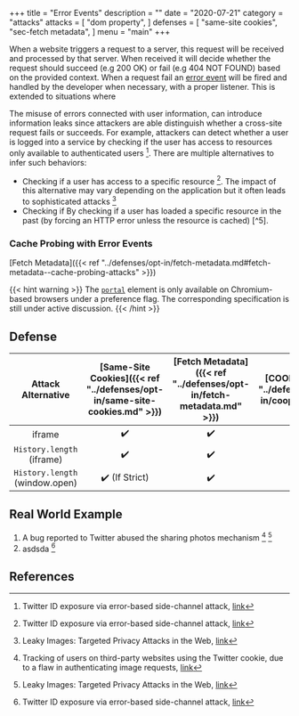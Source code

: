 +++
title = "Error Events"
description = ""
date = "2020-07-21"
category = "attacks"
attacks = [
    "dom property",
]
defenses = [
    "same-site cookies",
    "sec-fetch metadata",
]
menu = "main"
+++


When a website triggers a request to a server, this request will be received and processed by that server. When received it will decide whether the request should succeed (e.g 200 OK) or fail (e.g 404 NOT FOUND) based on the provided context. When a request fail an [error event](https://developer.mozilla.org/en-US/docs/Web/API/Element/error_event) will be fired and handled by the developer when necessary, with a proper listener. This is extended to situations where

The misuse of errors connected with user information, can introduce information leaks since attackers are able distinguish whether a cross-site request fails or succeeds. For example, attackers can detect whether a user is logged into a service by checking if the user has access to resources only available to authenticated users [^3]. There are multiple alternatives to infer such behaviors:

- Checking if a user has access to a specific resource [^3]. The impact of this alternative may vary depending on the application but it often leads to sophisticated attacks [^1]
- Checking if By checking if a user has loaded a specific resource in the past (by forcing an HTTP error unless the resource is cached) [^5].

### Cache Probing with Error Events

[Fetch Metadata]({{< ref "../defenses/opt-in/fetch-metadata.md#fetch-metadata--cache-probing-attacks" >}}) 


{{< hint warning >}}
The [`portal`](https://web.dev/hands-on-portals/) element is only available on Chromium-based browsers under a preference flag. The corresponding specification is still under active discussion.
{{< /hint >}}


## Defense

| Attack Alternative  | [Same-Site Cookies]({{< ref "../defenses/opt-in/same-site-cookies.md" >}})  | [Fetch Metadata]({{< ref "../defenses/opt-in/fetch-metadata.md" >}})  | [COOP]({{< ref "../defenses/opt-in/coop.md" >}})  |  [Framing Protections]({{< ref "../defenses/opt-in/xfo.md" >}}) |
|:----------------------------------:|:--------------------------:|:---------------:|:-----:|:--------------------:|
| iframe                             |         ✔️                 |      ✔️         |  ❌   |          ✔️         |
| `History.length` (iframe)          |         ✔️                 |      ✔️         |  ❌   |          ✔️         |
| `History.length` (window.open)     |         ✔️ (If Strict)     |      ✔️         |  ✔️   |           ❌        |


## Real World Example

1. A bug reported to Twitter abused the sharing photos mechanism [^2] [^1]
2. asdsda [^3]

## References

[^1]: Leaky Images: Targeted Privacy Attacks in the Web, [link](https://www.usenix.org/system/files/sec19fall_staicu_prepub.pdf)
[^2]: Tracking of users on third-party websites using the Twitter cookie, due to a flaw in authenticating image requests, [link](https://hackerone.com/reports/329957)
[^3]: Twitter ID exposure via error-based side-channel attack, [link](https://hackerone.com/reports/505424)